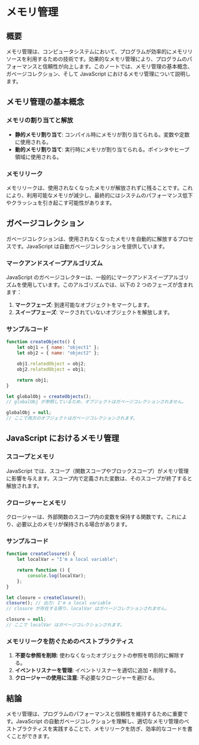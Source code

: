 # メモリ管理

## 概要

メモリ管理は、コンピュータシステムにおいて、プログラムが効率的にメモリリソースを利用するための技術です。効果的なメモリ管理により、プログラムのパフォーマンスと信頼性が向上します。このノートでは、メモリ管理の基本概念、ガベージコレクション、そして JavaScript におけるメモリ管理について説明します。

## メモリ管理の基本概念

### メモリの割り当てと解放

-   **静的メモリ割り当て**: コンパイル時にメモリが割り当てられる。変数や定数に使用される。
-   **動的メモリ割り当て**: 実行時にメモリが割り当てられる。ポインタやヒープ領域に使用される。

### メモリリーク

メモリリークは、使用されなくなったメモリが解放されずに残ることです。これにより、利用可能なメモリが減少し、最終的にはシステムのパフォーマンス低下やクラッシュを引き起こす可能性があります。

## ガベージコレクション

ガベージコレクションは、使用されなくなったメモリを自動的に解放するプロセスです。JavaScript は自動ガベージコレクションを提供しています。

### マークアンドスイープアルゴリズム

JavaScript のガベージコレクターは、一般的にマークアンドスイープアルゴリズムを使用しています。このアルゴリズムでは、以下の 2 つのフェーズが含まれます：

1. **マークフェーズ**: 到達可能なオブジェクトをマークします。
2. **スイープフェーズ**: マークされていないオブジェクトを解放します。

### サンプルコード

```javascript
function createObjects() {
    let obj1 = { name: "object1" };
    let obj2 = { name: "object2" };

    obj1.relatedObject = obj2;
    obj2.relatedObject = obj1;

    return obj1;
}

let globalObj = createObjects();
// globalObj が参照しているため、オブジェクトはガベージコレクションされません。

globalObj = null;
// ここで両方のオブジェクトはガベージコレクションされます。
```

## JavaScript におけるメモリ管理

### スコープとメモリ

JavaScript では、スコープ（関数スコープやブロックスコープ）がメモリ管理に影響を与えます。スコープ内で定義された変数は、そのスコープが終了すると解放されます。

### クロージャーとメモリ

クロージャーは、外部関数のスコープ内の変数を保持する関数です。これにより、必要以上のメモリが保持される場合があります。

### サンプルコード

```javascript
function createClosure() {
    let localVar = "I'm a local variable";

    return function () {
        console.log(localVar);
    };
}

let closure = createClosure();
closure(); // 出力: I'm a local variable
// closure が存在する限り、localVar はガベージコレクションされません。

closure = null;
// ここで localVar はガベージコレクションされます。
```

### メモリリークを防ぐためのベストプラクティス

1. **不要な参照を削除**: 使わなくなったオブジェクトの参照を明示的に解除する。
2. **イベントリスナーを管理**: イベントリスナーを適切に追加・削除する。
3. **クロージャーの使用に注意**: 不必要なクロージャーを避ける。

## 結論

メモリ管理は、プログラムのパフォーマンスと信頼性を維持するために重要です。JavaScript の自動ガベージコレクションを理解し、適切なメモリ管理のベストプラクティスを実践することで、メモリリークを防ぎ、効率的なコードを書くことができます。
